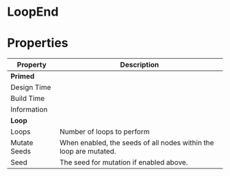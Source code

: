 # LoopEnd





# Properties


| Property | Description| 
| -------- | -----------|
| **Primed** |  |
| Design Time |  |
| Build Time |  |
| Information |  |
| **Loop** |  |
| Loops | Number of loops to perform |
| Mutate Seeds | When enabled, the seeds of all nodes within the loop are mutated. |
| Seed | The seed for mutation if enabled above. |





